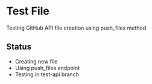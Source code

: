 # Test File

Testing GitHub API file creation using push_files method

## Status
- Creating new file
- Using push_files endpoint
- Testing in test-api branch